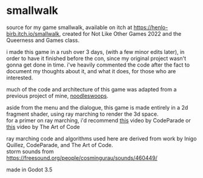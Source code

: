 # smallwalk
source for my game smallwalk, available on itch at https://henlo-birb.itch.io/smallwalk, created for Not Like Other Games 2022 and the Queerness and Games class.

i made this game in a rush over 3 days, (with a few minor edits later), in order to have it finished before the con, since my original project wasn't gonna get done in time.
i've heavily commented the code after the fact to document my thoughts about it, and what it does, for those who are interested.

much of the code and architecture of this game was adapted from a previous project of mine, [noodleswoops](https://henlo-birb.itch.io/noodleswoops).

aside from the menu and the dialogue, this game is made entirely in a 2d fragment shader, using ray marching to render the 3d space.<br>
for a primer on ray marching, i'd recommend [this](https://www.youtube.com/watch?v=svLzmFuSBhk&t=300s) video by CodeParade or [this](https://www.youtube.com/watch?v=PGtv-dBi2wE&t=889s) video by The Art of Code 

ray marching code and algorithms used here are derived from work by Inigo Quillez, CodeParade, and The Art of Code.<br>
storm sounds from https://freesound.org/people/cosmingurau/sounds/460449/

made in Godot 3.5

